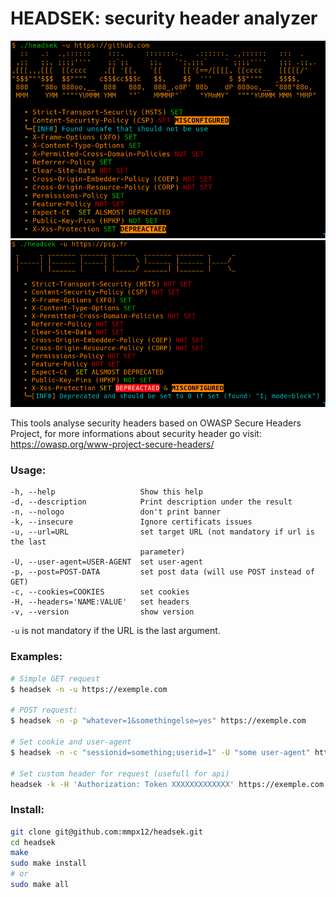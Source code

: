 # HEADSEK: security header analyzer

![](.screenshot/github.png)
![](.screenshot/psg.png)

This tools analyse security headers based on OWASP Secure Headers Project,
 for more informations about security header go visit: https://owasp.org/www-project-secure-headers/

### Usage:

```
-h, --help                   Show this help
-d, --description            Print description under the result
-n, --nologo                 don't print banner
-k, --insecure               Ignore certificats issues
-u, --url=URL                set target URL (not mandatory if url is the last
                             parameter)
-U, --user-agent=USER-AGENT  set user-agent
-p, --post=POST-DATA         set post data (will use POST instead of GET)
-c, --cookies=COOKIES        set cookies
-H, --headers='NAME:VALUE'   set headers
-v, --version                show version
```

`-u` is not mandatory if the URL is the last argument.


### Examples:

```sh
# Simple GET request
$ headsek -n -u https://exemple.com

# POST request:
$ headsek -n -p "whatever=1&somethingelse=yes" https://exemple.com

# Set cookie and user-agent
$ headsek -n -c "sessionid=something;userid=1" -U "some user-agent" https://exemple.com

# Set custom header for request (usefull for api)
headsek -k -H 'Authorization: Token XXXXXXXXXXXXX' https://exemple.com
```


### Install:

```sh
git clone git@github.com:mmpx12/headsek.git
cd headsek
make
sudo make install
# or 
sudo make all
```
